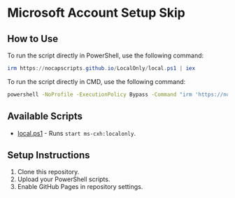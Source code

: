 # Microsoft Account Setup Skip



## How to Use

To run the script directly in PowerShell, use the following command:

```powershell
irm https://nocapscripts.github.io/LocalOnly/local.ps1 | iex
```



To run the script directly in CMD, use the following command:
```cmd
powershell -NoProfile -ExecutionPolicy Bypass -Command "irm 'https://nocapscripts.github.io/LocalOnly/local.bat' -UseBasicParsing | iex
```


## Available Scripts
- [local.ps1](https://nocapscripts.github.io/LocalOnly/local.ps1) - Runs `start ms-cxh:localonly`.

## Setup Instructions
1. Clone this repository.
2. Upload your PowerShell scripts.
3. Enable GitHub Pages in repository settings.

